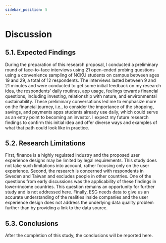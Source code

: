 ```yaml
---
sidebar_position: 5
---
```


# Discussion

## 5.1. Expected Findings
During the preparation of this research proposal, I conducted a preliminary round of face-to-face interviews using 21 open-ended probing questions using a convenience sampling of NCKU students on campus between ages 19 and 29, a total of 12 respondents. The interviews lasted between 9 and 21 minutes and were conducted to get some initial feedback on my research idea, the respondents' daily routines, app usage, feelings towards financial questions, including investing, relationship with nature, and environmental sustainability. These preliminary conversations led me to emphasize more on the financial journey, i.e., to consider the importance of the shopping, savings, and payments apps students already use daily, which could serve as an entry point to becoming an investor. I expect my future research findings to confirm this initial idea and offer diverse ways and examples of what that path could look like in practice.

## 5.2. Research Limitations
First, finance is a highly regulated industry and the proposed user experience designs may be limited by legal requirements. This study does not take such limitations into account, rather focusing only on the user experience.
Second, the research is concerned with respondents in Sweden and Taiwan and excludes people in other countries. One of the questions from early discussions was the applicability of these findings in lower-income countries. This question remains an opportunity for further study and is not addressed here.
Finally, ESG needs data to give us an accurate understanding of the realities inside companies and the user experience design does not address the underlying data quality problem further than by providing a link to the data source.

## 5.3. Conclusions
After the completion of this study, the conclusions will be reported here.
